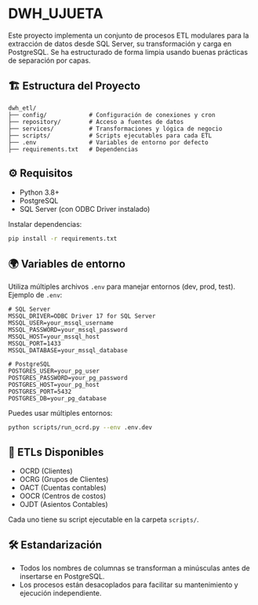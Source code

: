 
# DWH_UJUETA

Este proyecto implementa un conjunto de procesos ETL modulares para la extracción de datos desde SQL Server, su transformación y carga en PostgreSQL. Se ha estructurado de forma limpia usando buenas prácticas de separación por capas.

## 🏗️ Estructura del Proyecto

```
dwh_etl/
├── config/            # Configuración de conexiones y cron
├── repository/        # Acceso a fuentes de datos
├── services/          # Transformaciones y lógica de negocio
├── scripts/           # Scripts ejecutables para cada ETL
├── .env               # Variables de entorno por defecto
├── requirements.txt   # Dependencias
```

## ⚙️ Requisitos

- Python 3.8+
- PostgreSQL
- SQL Server (con ODBC Driver instalado)

Instalar dependencias:

```bash
pip install -r requirements.txt
```

## 🌍 Variables de entorno

Utiliza múltiples archivos `.env` para manejar entornos (dev, prod, test). Ejemplo de `.env`:

```env
# SQL Server
MSSQL_DRIVER=ODBC Driver 17 for SQL Server
MSSQL_USER=your_mssql_username
MSSQL_PASSWORD=your_mssql_password
MSSQL_HOST=your_mssql_host
MSSQL_PORT=1433
MSSQL_DATABASE=your_mssql_database

# PostgreSQL
POSTGRES_USER=your_pg_user
POSTGRES_PASSWORD=your_pg_password
POSTGRES_HOST=your_pg_host
POSTGRES_PORT=5432
POSTGRES_DB=your_pg_database
```

Puedes usar múltiples entornos:

```bash
python scripts/run_ocrd.py --env .env.dev
```

## 🧪 ETLs Disponibles

- OCRD (Clientes)
- OCRG (Grupos de Clientes)
- OACT (Cuentas contables)
- OOCR (Centros de costos)
- OJDT (Asientos Contables)

Cada uno tiene su script ejecutable en la carpeta `scripts/`.

## 🛠️ Estandarización

- Todos los nombres de columnas se transforman a minúsculas antes de insertarse en PostgreSQL.
- Los procesos están desacoplados para facilitar su mantenimiento y ejecución independiente.
